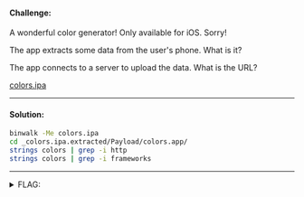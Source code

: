 #### Challenge:


A wonderful color generator! Only available for iOS. Sorry!

The app extracts some data from the user's phone. What is it?

The app connects to a server to upload the data. What is the URL?

[colors.ipa](./colors.ipa ":ignore")

---

#### Solution:

```bash
binwalk -Me colors.ipa
cd _colors.ipa.extracted/Payload/colors.app/
strings colors | grep -i http
strings colors | grep -i frameworks
```

---

<details><summary>FLAG:</summary>

```
http://localhost:8080
```

```
contacts
```

</details>
<br/>
